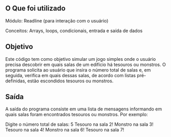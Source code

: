 ## O Que foi  utilizado

Módulo: Readline (para interação com o usuário)

Conceitos: Arrays, loops, condicionais, entrada e saída de dados

## Objetivo
Este código tem como objetivo simular um jogo simples onde o usuário precisa descobrir em quais salas de um edifício há tesouros ou monstros. O programa solicita ao usuário que insira o número total de salas e, em seguida, verifica em quais dessas salas, de acordo com listas pré-definidas, estão escondidos tesouros ou monstros.


## Saída

A saída do programa consiste em uma lista de mensagens informando em quais salas foram encontrados tesouros ou monstros. Por exemplo:

Digite o número total de salas: 5
	Tesouro na sala 2!
	Monstro na sala 3!
	Tesouro na sala 4!
	Monstro na sala 6!
	Tesouro na sala 7!
